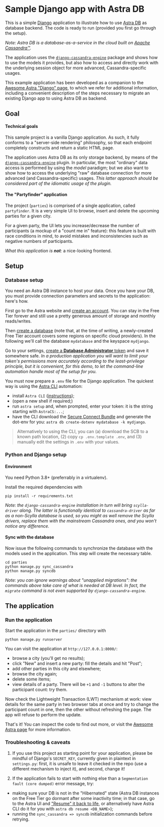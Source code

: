 # Sample Django app with Astra DB

This is a simple [Django](https://docs.djangoproject.com/en/4.1/) application to illustrate how to use
[Astra DB](https://astra.datastax.com/)
as database backend. The code is ready to run (provided you first go
through the setup).

_Note: Astra DB is a database-as-a-service in the cloud built on [Apache Cassandra™](https://cassandra.apache.org)._

The application uses the
[`django-cassandra-engine`](http://r4fek.github.io/django-cassandra-engine/)
package and shows how to use the models it
provides, but also how to access and directly work with the underlying
session object for more advanced, Cassandra-specific usages.

This example application has been developed as a companion to the
[Awesome Astra "Django" page](https://awesome-astra.github.io/docs/pages/develop/frameworks/django/), to which we refer for additional information, including a convenient description of
the steps necessary to migrate an existing Django app to using Astra DB as backend.



## Goal

#### Technical goals

This sample project is a vanilla Django application.
As such, it fully conforms to a "server-side rendering" philosophy,
so that each endpoint completely constructs and return a static HTML page.

The application uses Astra DB as its only storage backend, by means of the
[`django-cassandra-engine`](http://r4fek.github.io/django-cassandra-engine/)
plugin. In particular, the most "ordinary" data access is performed by using
the _model_ paradigm; but we also want to show how to access the underlying
"raw" database connection for more advanced (and Cassandra-specific) usages.
_This latter approach should be considered part of the idiomatic usage of
the plugin._

#### The "Partyfinder" application

The project (`parties`) is comprised of a single application,
called `partyfinder`. It is a very simple UI to browse, insert and delete
the upcoming parties for a given city.

For a given party, the UI lets you increase/decrease the number of
participants (a mockup of a "count me in" feature): this feature is built
with race conditions in mind, to avoid mistakes and inconsistencies
such as negative numbers of participants.

_What this application is **not**:_ a nice-looking frontend.



## Setup


### Database setup

You need an Astra DB instance to host your data. Once you have your DB,
you must provide connection parameters and secrets to the application: here's how.

First go to the Astra website and
[create an account](https://awesome-astra.github.io/docs/pages/astra/create-account/).
You can stay in the Free Tier
forever and still use a pretty generous amount of storage and monthly reads/writes.

Then
[create a database](https://awesome-astra.github.io/docs/pages/astra/create-instance/)
(note that, at the time of writing, a newly-created Free Tier
account covers some regions on specific cloud providers). In the following we'll call the database `mydatabase` and the keyspace `mydjango`.

Go to your settings,
[create a **Database Administrator** token](https://awesome-astra.github.io/docs/pages/astra/create-token/)
and save it somewhere safe.
_In a production application you will want to limit your token's permissions more accurately according to the least-privilege principle, but it is convenient, for this demo, to let the command-line automation handle most of the setup for you._

You must now prepare a `.env` file for the Django application. The quickest way is using the
[Astra CLI](https://awesome-astra.github.io/docs/pages/astra/astra-cli/)
automation:

- install `Astra CLI` ([instructions](https://awesome-astra.github.io/docs/pages/astra/astra-cli/#installation));
- (open a new shell if required;)
- run `astra setup` and, when prompted, enter your token: it is the string starting with `AstraCS:...`;
- have the CLI download the [Secure Connect Bundle](https://awesome-astra.github.io/docs/pages/astra/download-scb/) and generate the dot-env for you: `astra db create-dotenv mydatabase -k mydjango`.

> Alternatively to using the CLI, you can (a) download the SCB to a known path location,
> (2) copy `cp .env.template .env`, and (3) manually edit the settings in `.env` with your values.


### Python and Django setup

#### Environment

You need Python 3.8+ (preferrably in a virtualenv).

Install the required dependencies with

```
pip install -r requirements.txt
```

_Note: the `django-cassandra-engine` installation in turn will bring `scylla-driver` along. The latter is functionally identical to `cassandra-driver` as far as a non-Scylla database is used, so you might as well remove the Scylla drivers, replace them with the mainstream Cassandra ones, and you won't notice any difference._

#### Sync with the database

Now issue the following commands to synchronize the database with the models
used in the application. This step will create the necessary table.

```
cd parties
python manage.py sync_cassandra
python manage.py syncdb
```

_Note: you can ignore warnings about "unapplied migrations": the commands above take care of what is needed at DB level. In fact, the `migrate` command is not even supported by `django-cassandra-engine`._



## The application

### Run the application

Start the application in the `parties/` directory with

```
python manage.py runserver
```

You can visit the application at `http://127.0.0.1:8000/`:

- browse a city (you'll get no results);
- click "New" and insert a new party: fill the details and hit "Post";
- add other parties in this city and elsewhere;
- browse the city again;
- delete some items;
- view details of a party. There will be `+1` and `-1` buttons to alter the participant count: try them.

Now check the Lightweight Transaction (LWT) mechanism at work: view details for the same party in two browser tabs at once and try to change the participant count in one, then the other without refreshing the page. The app will refuse to perform the update.

That's it! You can inspect the code to find out more, or visit the [Awesome Astra page](https://awesome-astra.github.io/docs/pages/develop/frameworks/django/) for more information.

### Troubleshooting & caveats

1. If you use this project as starting point for your application, please
be mindful of Django's `SECRET_KEY`, currently given in plaintext in `settings.py`:
first, it is unsafe to leave it checked in the repo
(use a different mechanism to inject it), and second, change it!

2. If the application fails to start with nothing else than a
`Segmentation fault (core dumped)` error message, try:

- making sure your DB is not in the "Hibernated" state (Astra DB instances on the Free Tier go dormant after some inactivity time; in that case, go to the Astra UI and ["Resume" it back to life](https://awesome-astra.github.io/docs/pages/astra/resume-db/), or alternatively have Astra CLI do it for you with `astra db resume <DB_NAME>`);
- running the `sync_cassandra => syncdb` initialization commands before retrying.
